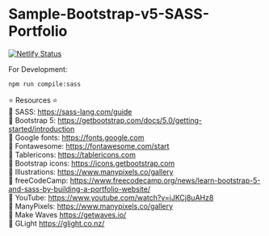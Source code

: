 # Sample-Bootstrap-v5-SASS-Portfolio

[![Netlify Status](https://api.netlify.com/api/v1/badges/00d3596c-4191-491c-8006-d5cd374d7adf/deploy-status)](https://app.netlify.com/sites/sample-bootstrap-v5-sass-portfolio/deploys)

For Development:

```bash
npm run compile:sass
```

⭐️ Resources ⭐️\
🔗 SASS: <https://sass-lang.com/guide> \
🔗 Bootstrap 5: <https://getbootstrap.com/docs/5.0/getting-started/introduction> \
🔗 Google fonts: <https://fonts.google.com> \
🔗 Fontawesome: <https://fontawesome.com/start> \
🔗 Tablericons: <https://tablericons.com> \
🔗 Bootstrap icons: <https://icons.getbootstrap.com> \
🔗 Illustrations: <https://www.manypixels.co/gallery> \
🔗 freeCodeCamp: <https://www.freecodecamp.org/news/learn-bootstrap-5-and-sass-by-building-a-portfolio-website/> \
🔗 YouTube: <https://www.youtube.com/watch?v=iJKCj8uAHz8> \
🔗 ManyPixels: <https://www.manypixels.co/gallery> \
🔗 Make Waves <https://getwaves.io/> \
🔗 GLight <https://glight.co.nz/>
